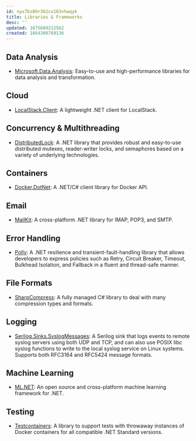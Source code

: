 ```yaml
---
id: nyx7bz80r362cu163vhwqyk
title: Libraries & Frameworks
desc: ''
updated: 1675689212562
created: 1664308769136
---
```


## Data Analysis

- [Microsoft.Data.Analysis](https://www.nuget.org/packages/Microsoft.Data.Analysis): Easy-to-use and high-performance libraries for data analysis and transformation.

## Cloud

- [LocalStack.Client](https://github.com/localstack-dotnet/localstack-dotnet-client): A lightweight .NET client for LocalStack.

## Concurrency & Multithreading

- [DistributedLock](https://github.com/madelson/DistributedLock): A .NET library that provides robust and easy-to-use distributed mutexes, reader-writer locks, and semaphores based on a variety of underlying technologies.

## Containers

- [Docker.DotNet](https://github.com/dotnet/Docker.DotNet): A .NET/C# client library for Docker API.

## Email

- [MailKit](https://github.com/jstedfast/MailKit): A cross-platform .NET library for IMAP, POP3, and SMTP.

## Error Handling

- [Polly](https://github.com/App-vNext/Polly): A .NET resilience and transient-fault-handling library
that allows developers to express policies such as Retry, Circuit Breaker, Timeout, Bulkhead Isolation, and Fallback in a fluent and thread-safe manner.

## File Formats

- [SharpCompress](https://github.com/adamhathcock/sharpcompress): A fully managed C# library to deal with many compression types and formats.

## Logging

- [Serilog.Sinks.SyslogMessages](https://github.com/IonxSolutions/serilog-sinks-syslog): A Serilog sink that logs events to remote syslog servers using both UDP and TCP,
and can also use POSIX libc syslog functions to write to the local syslog service on Linux systems.
Supports both RFC3164 and RFC5424 message formats.

## Machine Learning

- [ML.NET](https://github.com/dotnet/machinelearning): An open source and cross-platform machine learning framework for .NET.

## Testing

- [Testcontainers](https://github.com/testcontainers/testcontainers-dotnet): A library to support tests with throwaway instances of Docker containers for all compatible .NET Standard versions.
